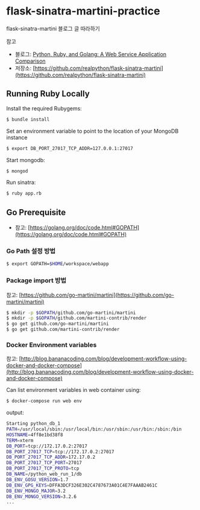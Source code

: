 # flask-sinatra-martini-practice
 flask-sinatra-martini 블로그 글 따라하기

참고
- 블로그: [Python, Ruby, and Golang: A Web Service Application Comparison](https://realpython.com/blog/python/python-ruby-and-golang-a-web-Service-application-comparison/)
- 저장소: [https://github.com/realpython/flask-sinatra-martini](https://github.com/realpython/flask-sinatra-martini)

## Running Ruby Locally
Install the required Rubygems:
~~~ bash
$ bundle install
~~~
Set an environment variable to point to the location of your MongoDB instance
~~~ bash
$ export DB_PORT_27017_TCP_ADDR=127.0.0.1:27017
~~~
Start mongodb:
~~~bash
$ mongod
~~~
Run sinatra:
~~~bash
$ ruby app.rb
~~~

## Go Prerequisite
- 참고: [https://golang.org/doc/code.html#GOPATH](https://golang.org/doc/code.html#GOPATH)

### Go Path 설정 방법
~~~ bash
$ export GOPATH=$HOME/workspace/webapp
~~~

### Package import 방법
참고: [https://github.com/go-martini/martini](https://github.com/go-martini/martini)
~~~ bash
$ mkdir -p $GOPATH/github.com/go-martini/martini
$ mkdir -p $GOPATH/github.com/martini-contrib/render
$ go get github.com/go-martini/martini
$ go get github.com/martini-contrib/render
~~~


### Docker Environment variables
참고: [http://blog.bananacoding.com/blog/development-workflow-using-docker-and-docker-compose](http://blog.bananacoding.com/blog/development-workflow-using-docker-and-docker-compose)

Can list environment variables in web container using:
~~~ bash
$ docker-compose run web env
~~~
output:
~~~ bash
Starting python_db_1
PATH=/usr/local/sbin:/usr/local/bin:/usr/sbin:/usr/bin:/sbin:/bin
HOSTNAME=4ff8e1bd38f8
TERM=xterm
DB_PORT=tcp://172.17.0.2:27017
DB_PORT_27017_TCP=tcp://172.17.0.2:27017
DB_PORT_27017_TCP_ADDR=172.17.0.2
DB_PORT_27017_TCP_PORT=27017
DB_PORT_27017_TCP_PROTO=tcp
DB_NAME=/python_web_run_1/db
DB_ENV_GOSU_VERSION=1.7
DB_ENV_GPG_KEYS=DFFA3DCF326E302C4787673A01C4E7FAAAB2461C
DB_ENV_MONGO_MAJOR=3.2
DB_ENV_MONGO_VERSION=3.2.6
...
~~~
